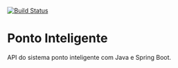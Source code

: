 [![Build Status](https://travis-ci.org/carlosrsjunior/ponto-inteligente-api.svg?branch=master)](https://travis-ci.org/carlosrsjunior/ponto-inteligente-api)
# Ponto Inteligente
API do sistema ponto inteligente com Java e Spring Boot.
